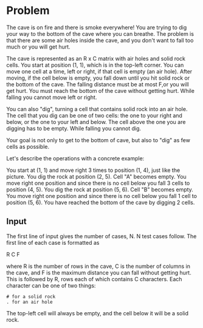 # Problem

The cave is on fire and there is smoke everywhere! You are trying to dig your way to the bottom of the cave where you can breathe. The problem is that there are some air holes inside the cave, and you don't want to fall too much or you will get hurt.

The cave is represented as an R x C matrix with air holes and solid rock cells. You start at position (1, 1), which is in the top-left corner. You can move one cell at a time, left or right, if that cell is empty (an air hole). After moving, if the cell below is empty, you fall down until you hit solid rock or the bottom of the cave. The falling distance must be at most F,or you will get hurt. You must reach the bottom of the cave without getting hurt. While falling you cannot move left or right.

You can also "dig", turning a cell that contains solid rock into an air hole. The cell that you dig can be one of two cells: the one to your right and below, or the one to your left and below. The cell above the one you are digging has to be empty. While falling you cannot dig.

Your goal is not only to get to the bottom of cave, but also to "dig" as few cells as possible.

Let's describe the operations with a concrete example:



You start at (1, 1) and move right 3 times to position (1, 4), just like the picture.
You dig the rock at position (2, 5). Cell "A" becomes empty.
You move right one position and since there is no cell below you fall 3 cells to position (4, 5). You dig the rock at position (5, 6). Cell "B" becomes empty.
You move right one position and since there is no cell below you fall 1 cell to position (5, 6).
You have reached the bottom of the cave by digging 2 cells.

## Input

The first line of input gives the number of cases, N. N test cases follow. The first line of each case is formatted as

R C F

where R is the number of rows in the cave, C is the number of columns in the cave, and F is the maximum distance you can fall without getting hurt.
This is followed by R, rows each of which contains C characters. Each character can be one of two things:

    # for a solid rock
    . for an air hole

The top-left cell will always be empty, and the cell below it will be a solid rock.
